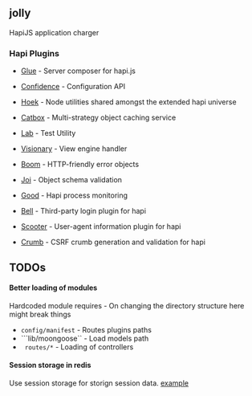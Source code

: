 ## jolly
HapiJS application charger

### Hapi Plugins 
- [Glue](https://github.com/hapijs/glue) - Server composer for hapi.js
- [Confidence](https://github.com/hapijs/confidence) - Configuration API
- [Hoek](https://github.com/hapijs/hoek) - Node utilities shared amongst the extended hapi universe
- [Catbox](https://github.com/hapijs/catbox) - Multi-strategy object caching service
- [Lab](https://github.com/hapijs/lab) - Test Utility
- [Visionary](https://github.com/hapijs/visionary)  - View engine handler

- [Boom](https://github.com/hapijs/boom) - HTTP-friendly error objects
- [Joi](https://github.com/hapijs/joi) - Object schema validation
- [Good](https://github.com/hapijs/good) - Hapi process monitoring
- [Bell](https://github.com/hapijs/bell) - Third-party login plugin for hapi
- [Scooter](https://github.com/hapijs/scooter) - User-agent information plugin for hapi
- [Crumb](https://github.com/hapijs/crumb) - CSRF crumb generation and validation for hapi


## TODOs
#### Better loading of modules 
Hardcoded module requires - On changing the directory structure here might break things 
- ```config/manifest``` - Routes plugins paths
- ```lib/moongoose`` - Load models path
- ``` routes/*``` - Loading of controllers

#### Session storage in redis
Use session storage for storign session data. [example](https://github.com/hapijs/hapi-auth-cookie/blob/master/example/index.js)



